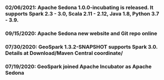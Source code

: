 ### 02/06/2021: Apache Sedona 1.0.0-incubating is released. It supports Spark 2.3 - 3.0, Scala 2.11 - 2.12, Java 1.8, Python 3.7 - 3.9.
### 09/15/2020: Apache Sedona new website and Git repo online
### 07/30/2020: GeoSpark 1.3.2-SNAPSHOT supports Spark 3.0. Details at Download/Maven Central coordinate/
### 07/19/2020: GeoSpark joined Apache Incubator as Apache Sedona